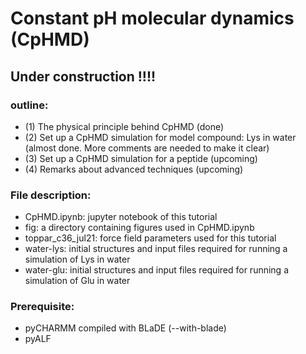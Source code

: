 # Constant pH molecular dynamics (CpHMD)
## Under construction !!!!

### outline:

- (1) The physical principle behind CpHMD (done)
- (2) Set up a CpHMD simulation for model compound: Lys in water (almost done. More comments are needed to make it clear)
- (3) Set up a CpHMD simulation for a peptide (upcoming)
- (4) Remarks about advanced techniques (upcoming)

### File description:

- CpHMD.ipynb: jupyter notebook of this tutorial
- fig: a directory containing figures used in CpHMD.ipynb
- toppar_c36_jul21: force field parameters used for this tutorial
- water-lys: initial structures and input files required for running a simulation of Lys in water
- water-glu: initial structures and input files required for running a simulation of Glu in water


### Prerequisite:
- pyCHARMM compiled with BLaDE (--with-blade)
- pyALF 
